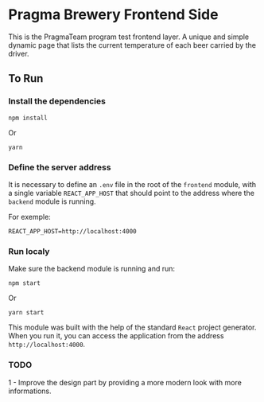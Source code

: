 # Pragma Brewery Frontend Side

This is the PragmaTeam program test frontend layer. A unique and simple dynamic page that lists the current temperature of each beer carried by the driver.

## To Run
### Install the dependencies

```
npm install
```

Or

```
yarn
```

### Define the server address

It is necessary to define an `.env` file in the root of the `frontend` module, with a single variable `REACT_APP_HOST` that should point to the address where the `backend` module is running. 

For exemple:

```
REACT_APP_HOST=http://localhost:4000
```

### Run localy

Make sure the backend module is running and run:

```
npm start
```

Or 

```
yarn start
```

This module was built with the help of the standard `React` project generator. When you run it, you can access the application from the address `http://localhost:4000`.

### TODO

1 - Improve the design part by providing a more modern look with more informations.
